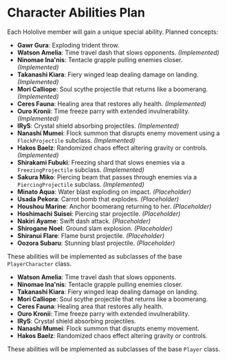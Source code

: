 # Character Abilities Plan

Each Hololive member will gain a unique special ability. Planned concepts:

- **Gawr Gura**: Exploding trident throw.
- **Watson Amelia**: Time travel dash that slows opponents. *(Implemented)*
- **Ninomae Ina'nis**: Tentacle grapple pulling enemies closer. *(Implemented)*
- **Takanashi Kiara**: Fiery winged leap dealing damage on landing. *(Implemented)*
- **Mori Calliope**: Soul scythe projectile that returns like a boomerang. *(Implemented)*
- **Ceres Fauna**: Healing area that restores ally health. *(Implemented)*
- **Ouro Kronii**: Time freeze parry with extended invulnerability. *(Implemented)*
- **IRyS**: Crystal shield absorbing projectiles. *(Implemented)*
- **Nanashi Mumei**: Flock summon that disrupts enemy movement using a `FlockProjectile` subclass. *(Implemented)*
- **Hakos Baelz**: Randomized chaos effect altering gravity or controls. *(Implemented)*
- **Shirakami Fubuki**: Freezing shard that slows enemies via a `FreezingProjectile` subclass. *(Implemented)*
- **Sakura Miko**: Piercing beam that passes through enemies via a `PiercingProjectile` subclass. *(Implemented)*
- **Minato Aqua**: Water blast exploding on impact. *(Placeholder)*
- **Usada Pekora**: Carrot bomb that explodes. *(Placeholder)*
- **Houshou Marine**: Anchor boomerang returning to her. *(Placeholder)*
- **Hoshimachi Suisei**: Piercing star projectile. *(Placeholder)*
- **Nakiri Ayame**: Swift dash attack. *(Placeholder)*
- **Shirogane Noel**: Ground slam explosion. *(Placeholder)*
- **Shiranui Flare**: Flame burst projectile. *(Placeholder)*
- **Oozora Subaru**: Stunning blast projectile. *(Placeholder)*

These abilities will be implemented as subclasses of the base `PlayerCharacter` class.


- **Watson Amelia**: Time travel dash that slows opponents.
- **Ninomae Ina'nis**: Tentacle grapple pulling enemies closer.
- **Takanashi Kiara**: Fiery winged leap dealing damage on landing.
- **Mori Calliope**: Soul scythe projectile that returns like a boomerang.
- **Ceres Fauna**: Healing area that restores ally health.
- **Ouro Kronii**: Time freeze parry with extended invulnerability.
- **IRyS**: Crystal shield absorbing projectiles.
- **Nanashi Mumei**: Flock summon that disrupts enemy movement.
- **Hakos Baelz**: Randomized chaos effect altering gravity or controls.

These abilities will be implemented as subclasses of the base `Player` class.
